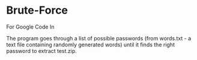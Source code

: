 # Brute-Force
For Google Code In

The program goes through a list of possible passwords (from words.txt - a text file containing randomly generated words) until it finds the right password to extract test.zip.
